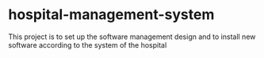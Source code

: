 # hospital-management-system
This project is to set up the software management design and to install new software according to the system of the hospital
